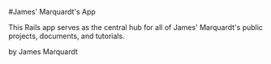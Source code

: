 #James' Marquardt's App

This Rails app serves as the central hub for all of James' Marquardt's public projects, documents, and tutorials.

by James Marquardt